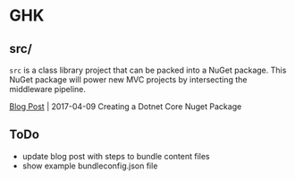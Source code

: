 # GHK

## src/
`src` is a class library project that can be packed into a NuGet package. This NuGet package will power new MVC projects by intersecting the middleware pipeline.

[Blog Post](blogpost.md) | 2017-04-09 Creating a Dotnet Core Nuget Package

## ToDo

- update blog post with steps to bundle content files
- show example bundleconfig.json file 

